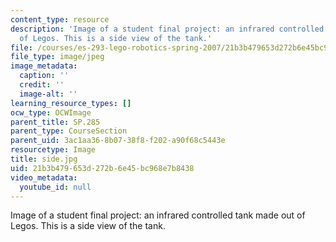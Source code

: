 ```yaml
---
content_type: resource
description: 'Image of a student final project: an infrared controlled tank made out
  of Legos. This is a side view of the tank.'
file: /courses/es-293-lego-robotics-spring-2007/21b3b479653d272b6e45bc968e7b8438_side.jpg
file_type: image/jpeg
image_metadata:
  caption: ''
  credit: ''
  image-alt: ''
learning_resource_types: []
ocw_type: OCWImage
parent_title: SP.285
parent_type: CourseSection
parent_uid: 3ac1aa36-8b07-38f8-f202-a90f68c5443e
resourcetype: Image
title: side.jpg
uid: 21b3b479-653d-272b-6e45-bc968e7b8438
video_metadata:
  youtube_id: null
---
```

Image of a student final project: an infrared controlled tank made out of Legos. This is a side view of the tank.

